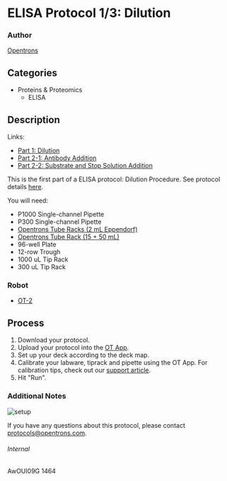# ELISA Protocol 1/3: Dilution

### Author
[Opentrons](http://www.opentrons.com/)

## Categories
* Proteins & Proteomics
    * ELISA

## Description
Links:
* [Part 1: Dilution](./1464-natrix-separations-inc-milliporesigma-part1)
* [Part 2-1: Antibody Addition](./1464-natrix-separations-inc-milliporesigma-part2)
* [Part 2-2: Substrate and Stop Solution Addition](1464-natrix-separations-inc-milliporesigma-part3)

This is the first part of a ELISA protocol: Dilution Procedure. See protocol details [here](https://s3.amazonaws.com/opentrons-protocol-library-website/custom-README-images/1464-natrix-separations-inc-milliporesigma/ELISA_protocol.xlsx).

You will need:
* P1000 Single-channel Pipette
* P300 Single-channel Pipette
* [Opentrons Tube Racks (2 mL Eppendorf)](https://shop.opentrons.com/collections/opentrons-tips/products/tube-rack-set-1)
* [Opentrons Tube Rack (15 + 50 mL)](https://shop.opentrons.com/collections/opentrons-tips/products/tube-rack-set-1)
* 96-well Plate
* 12-row Trough
* 1000 uL Tip Rack
* 300 uL Tip Rack

### Robot
* [OT-2](https://opentrons.com/ot-2)

## Process
1. Download your protocol.
2. Upload your protocol into the [OT App](https://opentrons.com/ot-app).
3. Set up your deck according to the deck map.
4. Calibrate your labware, tiprack and pipette using the OT App. For calibration tips, check out our [support article](https://support.opentrons.com/ot-2/getting-started-software-setup/deck-calibration).
5. Hit "Run".


### Additional Notes
![setup](https://s3.amazonaws.com/opentrons-protocol-library-website/custom-README-images/1464-natrix-separations-inc-milliporesigma/setup.png)

If you have any questions about this protocol, please contact protocols@opentrons.com.

###### Internal
AwOUI09G
1464
